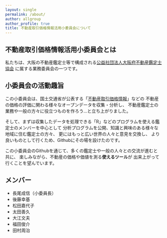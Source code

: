 ```yaml
---
layout: single
permalink: /about/
author: allgroup
author_profile: true
title: 不動産取引価格情報活用小委員会について
---
```


## 不動産取引価格情報活用小委員会とは
私たちは、大阪の不動産鑑定士等で構成される[公益社団法人大阪府不動産鑑定士協会](https://rea-osaka.or.jp/index.html)
に属する業務委員会の一つです。


## 小委員会の活動趣旨

この小委員会は、国土交通省が公表する「[不動産取引価格情報](http://www.land.mlit.go.jp/webland/download.html)」などの
不動産の価格の評価に関わる様々なオープンデータを収集・分析し、
不動産鑑定士の業務や一般の方々に役立つものを作ろう…と立ち上がりました。

そして、まずは収集したデータを処理できる「R」などのプログラムを使える鑑定士のメンバーを中心として
分析プログラムを公開、知識と興味のある様々な地域に住む鑑定士の方々、
更にはもっと広い世界の人々と意見を交換し、
より良いものとして行くため、Githubにその場を設けたのです。

この小委員会のGithubを通じて、多くの鑑定士や一般の人々との交流が進むと共に、
楽しみながら、不動産の価格や価値を測る**使えるツール**が
出来上がって行くことを望んでいます。

## メンバー
- 長尾成信（小委員長）
- 後藤幸基
- 松田嘉代子
- 太田善久
- 大江文夫
- 福田俊介
- 田村周治

